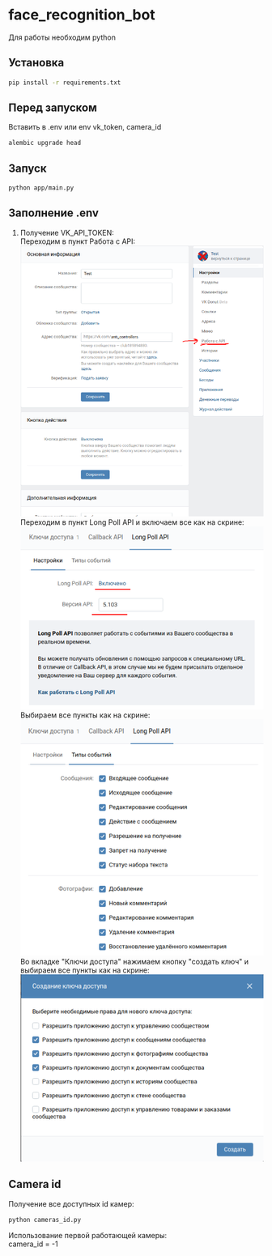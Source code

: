 # face_recognition_bot

Для работы необходим python

## Установка
```bash
pip install -r requirements.txt
```

## Перед запуском
Вставить в .env или env vk_token, camera_id
```bash
alembic upgrade head
```

## Запуск
```bash
python app/main.py
```

## Заполнение .env
1) Получение VK_API_TOKEN:  
Переходим в пункт Работа с API:
![Работа с API](./readme_images/1_vk.png)  
Переходим в пункт Long Poll API и включаем все как на скрине:
![Long Poll API](./readme_images/2_vk.png)  
Выбираем все пункты как на скрине:
![Все пункты](./readme_images/3_vk.png)  
Во вкладке "Ключи доступа" нажимаем кнопку "создать ключ" и выбираем все пункты как на скрине:   
![Long Poll API](./readme_images/4_vk.png)  

## Camera id
Получение все доступных id камер:
```bash
python cameras_id.py
```
Использование первой работающей камеры:  
camera_id = -1